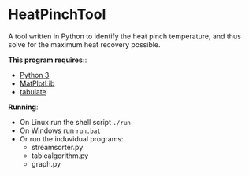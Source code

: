 # HeatPinchTool
A tool written in Python to identify the heat pinch temperature, and thus solve for the maximum heat recovery possible.

**This program requires:**:
* [Python 3](https://www.python.org/downloads/)
* [MatPlotLib](http://matplotlib.org/users/installing.html)
* [tabulate](https://pypi.python.org/pypi/tabulate)

**Running**:
* On Linux run the shell script `./run`
* On Windows run `run.bat`
* Or run the induvidual programs:
  * streamsorter.py
  * tablealgorithm.py
  * graph.py
